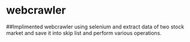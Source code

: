 # webcrawler

##Implimented webcrawler using selenium and extract data of two stock market and save it into skip list and perform various operations.
